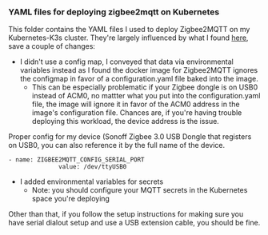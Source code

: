 ### YAML files for deploying zigbee2mqtt on Kubernetes 

This folder contains the YAML files I used to deploy Zigbee2MQTT on my Kubernetes-K3s cluster. They're largely influenced by what I found [here](https://github.com/Koenkk/zigbee2mqtt/discussions/10899), save a couple of changes:
* I didn't use a config map, I conveyed that data via environmental variables instead as I found the docker image for Zigbee2MQTT ignores the configmap in favor of a configuration.yaml file baked into the image. 
    * This can be especially problematic if your Zigbee dongle is on USB0 instead of ACM0, no mattter what you put into the configuration.yaml file, the image will ignore it in favor of the ACM0 address in the image's configuration file. Chances are, if you're having trouble deploying this workload, the device address is the issue. 

Proper config for my device (Sonoff Zigbee 3.0 USB Dongle that registers on USB0, you can also reference it by the full name of the device. 

```
- name: ZIGBEE2MQTT_CONFIG_SERIAL_PORT
              value: /dev/ttyUSB0
```

* I added environmental variables for secrets
    * Note: you should configure your MQTT secrets in the Kubernetes space you're deploying 

Other than that, if you follow the setup instructions for making sure you have serial dialout setup and use a USB extension cable, you should be fine.


